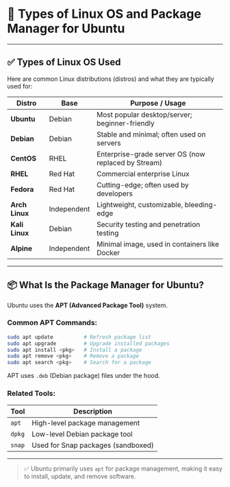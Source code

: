 # 🐧 Types of Linux OS and Package Manager for Ubuntu

---

## ✅ Types of Linux OS Used

Here are common Linux distributions (distros) and what they are typically used for:

| Distro        | Base       | Purpose / Usage                                   |
|---------------|------------|---------------------------------------------------|
| **Ubuntu**    | Debian     | Most popular desktop/server; beginner-friendly    |
| **Debian**    | Debian     | Stable and minimal; often used on servers         |
| **CentOS**    | RHEL       | Enterprise-grade server OS (now replaced by Stream)|
| **RHEL**      | Red Hat    | Commercial enterprise Linux                        |
| **Fedora**    | Red Hat    | Cutting-edge; often used by developers             |
| **Arch Linux**| Independent| Lightweight, customizable, bleeding-edge           |
| **Kali Linux**| Debian     | Security testing and penetration testing           |
| **Alpine**    | Independent| Minimal image, used in containers like Docker      |

---

## 📦 What Is the Package Manager for Ubuntu?

Ubuntu uses the **APT (Advanced Package Tool)** system.

### Common APT Commands:

```bash
sudo apt update          # Refresh package list
sudo apt upgrade         # Upgrade installed packages
sudo apt install <pkg>   # Install a package
sudo apt remove <pkg>    # Remove a package
sudo apt search <pkg>    # Search for a package
```

APT uses `.deb` (Debian package) files under the hood.

### Related Tools:

| Tool         | Description                           |
|--------------|---------------------------------------|
| `apt`        | High-level package management         |
| `dpkg`       | Low-level Debian package tool         |
| `snap`       | Used for Snap packages (sandboxed)    |

---

> ✅ Ubuntu primarily uses `apt` for package management, making it easy to install, update, and remove software.
